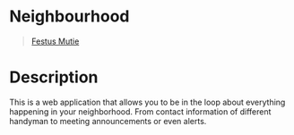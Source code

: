 # Neighbourhood

>[Festus Mutie](https://github.com/Festus-Mutie)


# Description  
This  is a web application that allows you to be in the loop about everything happening in your neighborhood. From contact information of different handyman to meeting announcements or even alerts.
